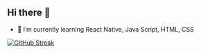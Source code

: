 ## Hi there 👋


- 🌱 I’m currently learning React Native, Java Script, HTML, CSS


[![GitHub Streak](https://streak-stats.demolab.com/?user=Cataltug)](https://git.io/streak-stats)
